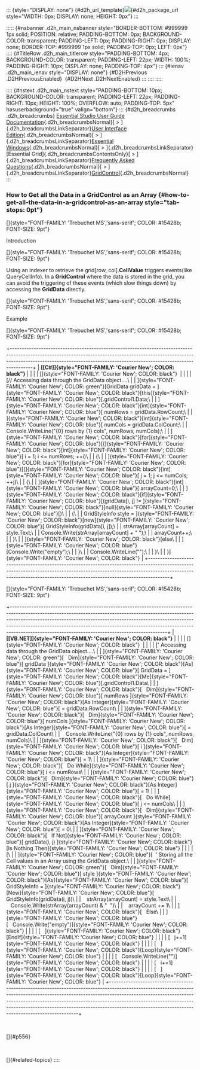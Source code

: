 ::: {style="DISPLAY: none"}
[](ms-xhelp:///?Id=d2h_url_template){#d2h_url_template}![](!package_url!){#d2h_package_url style="WIDTH: 0px; DISPLAY: none; HEIGHT: 0px"}
:::

::::: {#nsbanner .d2h_main_nsbanner style="BORDER-BOTTOM: #999999 1px solid; POSITION: relative; PADDING-BOTTOM: 0px; BACKGROUND-COLOR: transparent; PADDING-LEFT: 0px; PADDING-RIGHT: 0px; DISPLAY: none; BORDER-TOP: #999999 1px solid; PADDING-TOP: 0px; LEFT: 0px"}
:::: {#TitleRow .d2h_main_titlerow style="PADDING-BOTTOM: 4px; BACKGROUND-COLOR: transparent; PADDING-LEFT: 22px; WIDTH: 100%; PADDING-RIGHT: 10px; DISPLAY: none; PADDING-TOP: 4px"}
::: {#ienav .d2h_main_ienav style="DISPLAY: none"}
[](ms-xhelp:///?Id=4cd616ee-f42f-41e5-abe4-db2c24a28b00){#D2HPrevious .D2HPreviousEnabled}  [](ms-xhelp:///?Id=d0563db8-17f3-4ec9-a4f5-7776d4c67476){#D2HNext .D2HNextEnabled}
:::
::::
:::::

:::: {#nstext .d2h_main_nstext style="PADDING-BOTTOM: 10px; BACKGROUND-COLOR: transparent; PADDING-LEFT: 22px; PADDING-RIGHT: 10px; HEIGHT: 100%; OVERFLOW: auto; PADDING-TOP: 5px" hasuserbackground="true" valign="bottom"}
::: {#d2h_breadcrumbs .d2h_breadcrumbs}
[Essential Studio User Guide Documentation](ms-xhelp:///?Id=12457748-09e3-4d74-a240-8e049cedf030){.d2h_breadcrumbsNormal}[ \> ]{.d2h_breadcrumbsLinkSeparator}[User Interface Edition](ms-xhelp:///?Id=c29296b7-531c-413b-a0ec-488ca1f7f669){.d2h_breadcrumbsNormal}[ \> ]{.d2h_breadcrumbsLinkSeparator}[Essential Windows](ms-xhelp:///?Id=e60759d8-47a4-4570-9d7a-16a68d63f2ea){.d2h_breadcrumbsNormal}[ \> ]{.d2h_breadcrumbsLinkSeparator}[Essential Grid]{.d2h_breadcrumbsContentsOnly}[ \> ]{.d2h_breadcrumbsLinkSeparator}[Frequently Asked Questions](ms-xhelp:///?Id=28ff22ed-2523-4bf9-8f6c-4d94f7bcabcc){.d2h_breadcrumbsNormal}[ \> ]{.d2h_breadcrumbsLinkSeparator}[GridControl](ms-xhelp:///?Id=89bf6d1f-a0f2-4d1f-add6-545cce1c52f0){.d2h_breadcrumbsNormal}
:::

### How to Get all the Data in a GridControl as an Array {#how-to-get-all-the-data-in-a-gridcontrol-as-an-array style="tab-stops: 0pt"}

[]{style="FONT-FAMILY: 'Trebuchet MS','sans-serif'; COLOR: #15428b; FONT-SIZE: 9pt"} 

Introduction

[]{style="FONT-FAMILY: 'Trebuchet MS','sans-serif'; COLOR: #15428b; FONT-SIZE: 9pt"} 

Using an indexer to retrieve the grid\[row, col\].**CellValue** triggers events(like QueryCellInfo). In a **GridControl** where the data is stored in the grid, you can avoid the triggering of these events (which slow things down) by accessing the **GridData** directly.

[]{style="FONT-FAMILY: 'Trebuchet MS','sans-serif'; COLOR: #15428b; FONT-SIZE: 9pt"} 

Example

[]{style="FONT-FAMILY: 'Trebuchet MS','sans-serif'; COLOR: #15428b; FONT-SIZE: 9pt"} 

+---------------------------------------------------------------------------------------------------------------------------------------------------------------------------------------------------------------------------------------------------+
| **[\[C#\]]{style="FONT-FAMILY: 'Courier New'; COLOR: black"}**                                                                                                                                                                                    |
|                                                                                                                                                                                                                                                   |
| []{style="FONT-FAMILY: 'Courier New'; COLOR: black"}                                                                                                                                                                                              |
|                                                                                                                                                                                                                                                   |
| [// Accessing data through the GridData object\....\                                                                                                                                                                                              |
| ]{style="FONT-FAMILY: 'Courier New'; COLOR: green"}[GridData gridData = ]{style="FONT-FAMILY: 'Courier New'; COLOR: black"}[this]{style="FONT-FAMILY: 'Courier New'; COLOR: blue"}[.gridControl1.Data;\                                           |
| ]{style="FONT-FAMILY: 'Courier New'; COLOR: black"}[int]{style="FONT-FAMILY: 'Courier New'; COLOR: blue"}[ numRows = gridData.RowCount;\                                                                                                          |
| ]{style="FONT-FAMILY: 'Courier New'; COLOR: black"}[int]{style="FONT-FAMILY: 'Courier New'; COLOR: blue"}[ numCols = gridData.ColCount;\                                                                                                          |
| Console.WriteLine(\"{0} rows by {1} cols\", numRows, numCols);\                                                                                                                                                                                   |
| ]{style="FONT-FAMILY: 'Courier New'; COLOR: black"}[for]{style="FONT-FAMILY: 'Courier New'; COLOR: blue"}[(]{style="FONT-FAMILY: 'Courier New'; COLOR: black"}[int]{style="FONT-FAMILY: 'Courier New'; COLOR: blue"}[ i = 1; i \<= numRows; ++i)\ |
| {\                                                                                                                                                                                                                                                |
| ]{style="FONT-FAMILY: 'Courier New'; COLOR: black"}[for]{style="FONT-FAMILY: 'Courier New'; COLOR: blue"}[(]{style="FONT-FAMILY: 'Courier New'; COLOR: black"}[int]{style="FONT-FAMILY: 'Courier New'; COLOR: blue"}[ j = 1; j \<= numCols; ++j)\ |
| {\                                                                                                                                                                                                                                                |
| ]{style="FONT-FAMILY: 'Courier New'; COLOR: black"}[int]{style="FONT-FAMILY: 'Courier New'; COLOR: blue"}[ arrayCount=0;\                                                                                                                         |
| ]{style="FONT-FAMILY: 'Courier New'; COLOR: black"}[if]{style="FONT-FAMILY: 'Courier New'; COLOR: blue"}[(gridData\[i, j\] != ]{style="FONT-FAMILY: 'Courier New'; COLOR: black"}[null]{style="FONT-FAMILY: 'Courier New'; COLOR: blue"}[)\       |
| {\                                                                                                                                                                                                                                                |
| GridStyleInfo style = ]{style="FONT-FAMILY: 'Courier New'; COLOR: black"}[new]{style="FONT-FAMILY: 'Courier New'; COLOR: blue"}[ GridStyleInfo(gridData\[i, j\]);\                                                                                |
| strArray\[arrayCount\] = style.Text;\                                                                                                                                                                                                             |
| Console.Write(strArray\[arrayCount\] + \" \");\                                                                                                                                                                                                   |
| arrayCount++;\                                                                                                                                                                                                                                    |
| }\                                                                                                                                                                                                                                                |
| ]{style="FONT-FAMILY: 'Courier New'; COLOR: black"}[else\                                                                                                                                                                                         |
| ]{style="FONT-FAMILY: 'Courier New'; COLOR: blue"}[Console.Write(\"empty\");\                                                                                                                                                                     |
| }\                                                                                                                                                                                                                                                |
| Console.WriteLine(\"\");\                                                                                                                                                                                                                         |
| }\                                                                                                                                                                                                                                                |
| }]{style="FONT-FAMILY: 'Courier New'; COLOR: black"}                                                                                                                                                                                              |
+---------------------------------------------------------------------------------------------------------------------------------------------------------------------------------------------------------------------------------------------------+

[]{style="FONT-FAMILY: 'Trebuchet MS','sans-serif'; COLOR: #15428b; FONT-SIZE: 9pt"} 

+-----------------------------------------------------------------------------------------------------------------------------------------------------------------------------------------------------------------------------------------------------------------------------------------------------------------------------------------------------------------------------------------+
| **[\[VB.NET\]]{style="FONT-FAMILY: 'Courier New'; COLOR: black"}**                                                                                                                                                                                                                                                                                                                      |
|                                                                                                                                                                                                                                                                                                                                                                                         |
| []{style="FONT-FAMILY: 'Courier New'; COLOR: black"}                                                                                                                                                                                                                                                                                                                                    |
|                                                                                                                                                                                                                                                                                                                                                                                         |
| [\' Accessing data through the GridData object\....\                                                                                                                                                                                                                                                                                                                                    |
| ]{style="FONT-FAMILY: 'Courier New'; COLOR: green"}[   Dim]{style="FONT-FAMILY: 'Courier New'; COLOR: blue"}[ gridData ]{style="FONT-FAMILY: 'Courier New'; COLOR: black"}[As]{style="FONT-FAMILY: 'Courier New'; COLOR: blue"}[ GridData = ]{style="FONT-FAMILY: 'Courier New'; COLOR: black"}[Me]{style="FONT-FAMILY: 'Courier New'; COLOR: blue"}[.gridControl1.Data\                |
| ]{style="FONT-FAMILY: 'Courier New'; COLOR: black"}[   Dim]{style="FONT-FAMILY: 'Courier New'; COLOR: blue"}[ numRows ]{style="FONT-FAMILY: 'Courier New'; COLOR: black"}[As Integer]{style="FONT-FAMILY: 'Courier New'; COLOR: blue"}[ = gridData.RowCount\                                                                                                                            |
| ]{style="FONT-FAMILY: 'Courier New'; COLOR: black"}[   Dim]{style="FONT-FAMILY: 'Courier New'; COLOR: blue"}[ numCols ]{style="FONT-FAMILY: 'Courier New'; COLOR: black"}[As Integer]{style="FONT-FAMILY: 'Courier New'; COLOR: blue"}[ = gridData.ColCount\                                                                                                                            |
|    Console.WriteLine(\"{0} rows by {1} cols\", numRows, numCols)\                                                                                                                                                                                                                                                                                                                       |
| ]{style="FONT-FAMILY: 'Courier New'; COLOR: black"}[   Dim]{style="FONT-FAMILY: 'Courier New'; COLOR: blue"}[ i ]{style="FONT-FAMILY: 'Courier New'; COLOR: black"}[As Integer]{style="FONT-FAMILY: 'Courier New'; COLOR: blue"}[ = 1\                                                                                                                                                  |
| ]{style="FONT-FAMILY: 'Courier New'; COLOR: black"}[   Do While]{style="FONT-FAMILY: 'Courier New'; COLOR: blue"}[ i \<= numRows\                                                                                                                                                                                                                                                       |
| ]{style="FONT-FAMILY: 'Courier New'; COLOR: black"}[   Dim]{style="FONT-FAMILY: 'Courier New'; COLOR: blue"}[ j ]{style="FONT-FAMILY: 'Courier New'; COLOR: black"}[As Integer]{style="FONT-FAMILY: 'Courier New'; COLOR: blue"}[ = 1\                                                                                                                                                  |
| ]{style="FONT-FAMILY: 'Courier New'; COLOR: black"}[   Do While]{style="FONT-FAMILY: 'Courier New'; COLOR: blue"}[ j \<= numCols\                                                                                                                                                                                                                                                       |
| ]{style="FONT-FAMILY: 'Courier New'; COLOR: black"}[   Dim]{style="FONT-FAMILY: 'Courier New'; COLOR: blue"}[ arrayCount ]{style="FONT-FAMILY: 'Courier New'; COLOR: black"}[As Integer]{style="FONT-FAMILY: 'Courier New'; COLOR: blue"}[ = 0\                                                                                                                                         |
| ]{style="FONT-FAMILY: 'Courier New'; COLOR: black"}[   If Not]{style="FONT-FAMILY: 'Courier New'; COLOR: blue"}[ gridData(i, j) ]{style="FONT-FAMILY: 'Courier New'; COLOR: black"}[Is Nothing Then]{style="FONT-FAMILY: 'Courier New'; COLOR: blue"}                                                                                                                                   |
|                                                                                                                                                                                                                                                                                                                                                                                         |
| [\                                                                                                                                                                                                                                                                                                                                                                                      |
| ]{style="FONT-FAMILY: 'Courier New'; COLOR: blue"}[  \' Storing all the Cell values in an Array using the GridData object.\                                                                                                                                                                                                                                                             |
| ]{style="FONT-FAMILY: 'Courier New'; COLOR: green"}[   Dim]{style="FONT-FAMILY: 'Courier New'; COLOR: blue"}[ style ]{style="FONT-FAMILY: 'Courier New'; COLOR: black"}[As]{style="FONT-FAMILY: 'Courier New'; COLOR: blue"}[ GridStyleInfo = ]{style="FONT-FAMILY: 'Courier New'; COLOR: black"}[New]{style="FONT-FAMILY: 'Courier New'; COLOR: blue"}[ GridStyleInfo(gridData(i, j))\ |
|    strArray(arrayCount) = style.Text\                                                                                                                                                                                                                                                                                                                                                   |
|    Console.Write(strArray(arrayCount) & \"  \")\                                                                                                                                                                                                                                                                                                                                        |
|    arrayCount += 1\                                                                                                                                                                                                                                                                                                                                                                     |
| ]{style="FONT-FAMILY: 'Courier New'; COLOR: black"}[   Else\                                                                                                                                                                                                                                                                                                                            |
| ]{style="FONT-FAMILY: 'Courier New'; COLOR: blue"}[   Console.Write(\"empty\")]{style="FONT-FAMILY: 'Courier New'; COLOR: black"}                                                                                                                                                                                                                                                       |
|                                                                                                                                                                                                                                                                                                                                                                                         |
| [   ]{style="FONT-FAMILY: 'Courier New'; COLOR: black"}[EndIf]{style="FONT-FAMILY: 'Courier New'; COLOR: blue"}                                                                                                                                                                                                                                                                         |
|                                                                                                                                                                                                                                                                                                                                                                                         |
| [   j+=1]{style="FONT-FAMILY: 'Courier New'; COLOR: black"}                                                                                                                                                                                                                                                                                                                             |
|                                                                                                                                                                                                                                                                                                                                                                                         |
| [   ]{style="FONT-FAMILY: 'Courier New'; COLOR: black"}[Loop]{style="FONT-FAMILY: 'Courier New'; COLOR: blue"}                                                                                                                                                                                                                                                                          |
|                                                                                                                                                                                                                                                                                                                                                                                         |
| [   Console.WriteLine(\"\")]{style="FONT-FAMILY: 'Courier New'; COLOR: black"}                                                                                                                                                                                                                                                                                                          |
|                                                                                                                                                                                                                                                                                                                                                                                         |
| [   i+=1]{style="FONT-FAMILY: 'Courier New'; COLOR: black"}                                                                                                                                                                                                                                                                                                                             |
|                                                                                                                                                                                                                                                                                                                                                                                         |
| [   ]{style="FONT-FAMILY: 'Courier New'; COLOR: black"}[Loop]{style="FONT-FAMILY: 'Courier New'; COLOR: blue"}                                                                                                                                                                                                                                                                          |
+-----------------------------------------------------------------------------------------------------------------------------------------------------------------------------------------------------------------------------------------------------------------------------------------------------------------------------------------------------------------------------------------+

 

[]{#p556} 

 

[]{#related-topics}
::::
